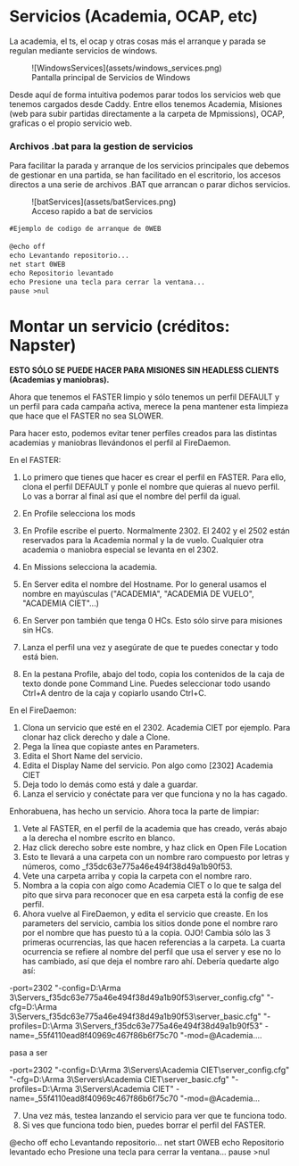 # Servicios (Academia, OCAP, etc)

La academia, el ts, el ocap y otras cosas más el arranque y parada se regulan mediante servicios de windows.

<figure markdown>
  ![WindowsServices](assets/windows_services.png)
  <figcaption>Pantalla principal de Servicios de Windows</figcaption>
</figure>

Desde aquí de forma intuitiva podemos parar todos los servicios web que tenemos cargados desde Caddy. Entre ellos tenemos Academia, Misiones (web para subir partidas directamente a la carpeta de Mpmissions), OCAP, graficas o el propio servicio web.

### Archivos .bat para la gestion de servicios

Para facilitar la parada y arranque de los servicios principales que debemos de gestionar en una partida, se han facilitado en el escritorio, los accesos directos a una serie de archivos .BAT que arrancan o parar dichos servicios.

<figure markdown>
  ![batServices](assets/batServices.png)
  <figcaption>Acceso rapido a bat de servicios</figcaption>
</figure>

```
#Ejemplo de codigo de arranque de 0WEB

@echo off
echo Levantando repositorio...
net start 0WEB
echo Repositorio levantado
echo Presione una tecla para cerrar la ventana...
pause >nul
```

# Montar un servicio (créditos: Napster)

**ESTO SÓLO SE PUEDE HACER PARA MISIONES SIN HEADLESS CLIENTS (Academias y maniobras).**

Ahora que tenemos el FASTER limpio y sólo tenemos un perfil DEFAULT y un perfil para cada campaña activa, merece la pena mantener esta limpieza que hace que el FASTER no sea SLOWER.

Para hacer esto, podemos evitar tener perfiles creados para las distintas academias y maniobras llevándonos el perfil al FireDaemon.


En el FASTER:

1. Lo primero que tienes que hacer es crear el perfil en FASTER. Para ello, clona el perfil DEFAULT y ponle el nombre que quieras al nuevo perfil. Lo vas a borrar al final así que el nombre del perfil da igual.

2. En Profile selecciona los mods
3. En Profile escribe el puerto. Normalmente 2302. El 2402 y el 2502 están reservados para la Academia normal y la de vuelo. Cualquier otra academia o maniobra especial se levanta en el 2302.
4. En Missions selecciona la academia.
5. En Server edita el nombre del Hostname. Por lo general usamos el nombre en mayúsculas ("ACADEMIA", "ACADEMIA DE VUELO", "ACADEMIA CIET"...)
6. En Server pon también que tenga 0 HCs. Esto sólo sirve para misiones sin HCs.
7. Lanza el perfil una vez y asegúrate de que te puedes conectar y todo está bien.
8. En la pestana Profile, abajo del todo, copia los contenidos de la caja de texto donde pone Command Line. Puedes seleccionar todo usando Ctrl+A dentro de la caja y copiarlo usando Ctrl+C.
   
En el FireDaemon:

1. Clona un servicio que esté en el 2302. Academia CIET por ejemplo. Para clonar haz click derecho y dale a Clone.
2. Pega la línea que copiaste antes en Parameters.
3. Edita el Short Name del servicio.
4. Edita el Display Name del servicio. Pon algo como [2302] Academia CIET
5. Deja todo lo demás como está y dale a guardar.
6. Lanza el servicio y conéctate para ver que funciona y no la has cagado.

Enhorabuena, has hecho un servicio. Ahora toca la parte de limpiar:

1. Vete al FASTER, en el perfil de la academia que has creado, verás abajo a la derecha el nombre escrito en blanco.
2. Haz click derecho sobre este nombre, y haz click en Open File Location
3. Esto te llevará a una carpeta con un nombre raro compuesto por letras y números, como _f35dc63e775a46e494f38d49a1b90f53.
4. Vete una carpeta arriba y copia la carpeta con el nombre raro.
5. Nombra a la copia con algo como Academia CIET o lo que te salga del pito que sirva para reconocer que en esa carpeta está la config de ese perfil.
6. Ahora vuelve al FireDaemon, y edita el servicio que creaste. En los parameters del servicio, cambia los sitios donde pone el nombre raro por el nombre que has puesto tú a la copia. OJO! Cambia sólo las 3 primeras ocurrencias, las que hacen referencias a la carpeta. La cuarta ocurrencia se refiere al nombre del perfil que usa el server y ese no lo has cambiado, así que deja el nombre raro ahí.
Debería quedarte algo así:

-port=2302
"-config=D:\Arma 3\Servers\_f35dc63e775a46e494f38d49a1b90f53\server_config.cfg"
"-cfg=D:\Arma 3\Servers\_f35dc63e775a46e494f38d49a1b90f53\server_basic.cfg"
"-profiles=D:\Arma 3\Servers\_f35dc63e775a46e494f38d49a1b90f53"
-name=_55f4110ead8f40969c467f86b6f75c70
"-mod=@Academia....

pasa a ser

-port=2302
"-config=D:\Arma 3\Servers\Academia CIET\server_config.cfg"
"-cfg=D:\Arma 3\Servers\Academia CIET\server_basic.cfg"
"-profiles=D:\Arma 3\Servers\Academia CIET"
-name=_55f4110ead8f40969c467f86b6f75c70
"-mod=@Academia...

7. Una vez más, testea lanzando el servicio para ver que te funciona todo.
8. Si ves que funciona todo bien, puedes borrar el perfil del FASTER.

@echo off
echo Levantando repositorio...
net start 0WEB
echo Repositorio levantado
echo Presione una tecla para cerrar la ventana...
pause >nul